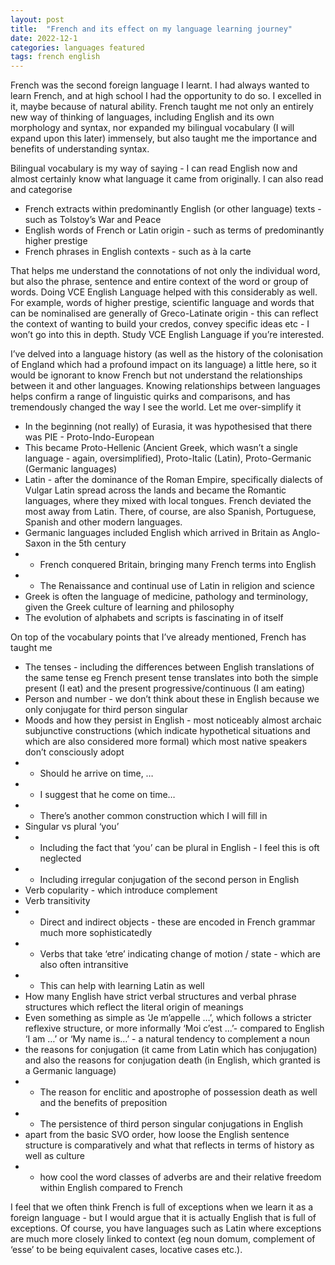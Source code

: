 ```yaml
---
layout: post
title:  "French and its effect on my language learning journey"
date: 2022-12-1
categories: languages featured
tags: french english 
---
```


French was the second foreign language I learnt. I had always wanted to learn French, and at high school I had the opportunity to do so. I excelled in it, maybe because of natural ability. French taught me not only an entirely new way of thinking of languages, including English and its own morphology and syntax, nor expanded my bilingual vocabulary (I will expand upon this later) immensely, but also taught me the importance and benefits of understanding syntax.  

Bilingual vocabulary is my way of saying - I can read English now and almost certainly know what language it came from originally. I can also read and categorise  
* French extracts within predominantly English (or other language) texts - such as Tolstoy’s War and Peace
* English words of French or Latin origin - such as terms of predominantly higher prestige
* French phrases in English contexts - such as à la carte  

That helps me understand the connotations of not only the individual word, but also the phrase, sentence and entire context of the word or group of words. Doing VCE English Language helped with this considerably as well. For example, words of higher prestige, scientific language and words that can be nominalised are generally of Greco-Latinate origin - this can reflect the context of wanting to build your credos, convey specific ideas etc - I won’t go into this in depth. Study VCE English Language if you’re interested.  

I’ve delved into a language history (as well as the history of the colonisation of England which had a profound impact on its language) a little here, so it would be ignorant to know French but not understand the relationships between it and other languages. Knowing relationships between languages helps confirm a range of linguistic quirks and comparisons, and has tremendously changed the way I see the world. Let me over-simplify it
* In the beginning (not really) of Eurasia, it was hypothesised that there was PIE - Proto-Indo-European
* This became Proto-Hellenic (Ancient Greek, which wasn’t a single language - again, oversimplified), Proto-Italic (Latin), Proto-Germanic (Germanic languages)
* Latin - after the dominance of the Roman Empire, specifically dialects of Vulgar Latin spread across the lands and became the Romantic languages, where they mixed with local tongues. French deviated the most away from Latin. There, of course, are also Spanish, Portuguese, Spanish and other modern languages.
* Germanic languages included English which arrived in Britain as Anglo-Saxon in the 5th century
* * French conquered Britain, bringing many French terms into English
* *	The Renaissance and continual use of Latin in religion and science
* Greek is often the language of medicine, pathology and terminology, given the Greek culture of learning and philosophy
* The evolution of alphabets and scripts is fascinating in of itself

On top of the vocabulary points that I’ve already mentioned, French has taught me  
* The tenses - including the differences between English translations of the same tense eg French present tense translates into both the simple present (I eat) and the present progressive/continuous (I am eating)
* Person and number - we don’t think about these in English because we only conjugate for third person singular
* Moods and how they persist in English - most noticeably almost archaic subjunctive constructions (which indicate hypothetical situations and which are also considered more formal) which most native speakers don’t consciously adopt
* * Should he arrive on time, …
* * I suggest that he come on time…
* * There’s another common construction which I will fill in
* Singular vs plural ‘you’
* * Including the fact that ‘you’ can be plural in English - I feel this is oft neglected
* * Including irregular conjugation of the second person in English
* Verb copularity - which introduce complement
* Verb transitivity
* * Direct and indirect objects - these are encoded in French grammar much more sophisticatedly
* * Verbs that take ‘etre’ indicating change of motion / state - which are also often intransitive
* * This can help with learning Latin as well
* How many English have strict verbal structures and verbal phrase structures which reflect the literal origin of meanings
* Even something as simple as ‘Je m’appelle …’, which follows a stricter reflexive structure, or more informally ‘Moi c’est ...’- compared to English ‘I am …’ or ‘My name is…’ - a natural tendency to complement a noun
* the reasons for conjugation (it came from Latin which has conjugation) and also the reasons for conjugation death (in English, which granted is a Germanic language)
* * The reason for enclitic and apostrophe of possession death as well and the benefits of preposition
* * The persistence of third person singular conjugations in English
* apart from the basic SVO order, how loose the English sentence structure is comparatively and what that reflects in terms of history as well as culture
* * how cool the word classes of adverbs are and their relative freedom within English compared to French

I feel that we often think French is full of exceptions when we learn it as a foreign language - but I would argue that it is actually English that is full of exceptions. Of course, you have languages such as Latin where exceptions are much more closely linked to context (eg noun domum, complement of ‘esse’ to be being equivalent cases, locative cases etc.).

